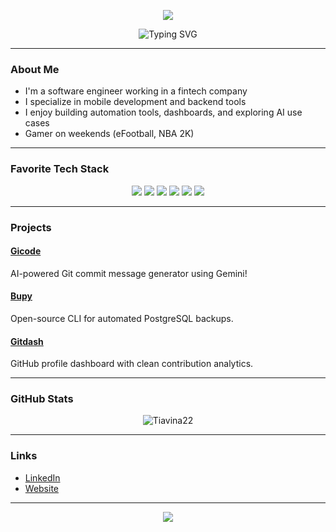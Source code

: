 <p align="center">
  <img src="https://capsule-render.vercel.app/api?type=waving&color=0:423da,7100:008080&fontColor=dedede&height=160&section=header&text=Tongasoa&fontSize=30" />
</p>

<p align="center">
  <img src="https://readme-typing-svg.demolab.com?font=Fira+Code&weight=700&size=20&pause=1000&color=06B6D4&center=true&vCenter=true&random=false&width=600&lines=Software+Engineer+(21+y.o);Mobile+Developer;Fintech+Developer" alt="Typing SVG" />
</p>

---

### About Me

- I'm a software engineer working in a fintech company  
- I specialize in mobile development and backend tools  
- I enjoy building automation tools, dashboards, and exploring AI use cases  
- Gamer on weekends (eFootball, NBA 2K)

---

### Favorite Tech Stack

<p align="center">
  <img src="https://img.shields.io/badge/Dart-0175C2?style=for-the-badge&logo=dart&logoColor=white" />
  <img src="https://img.shields.io/badge/TypeScript-007ACC?style=for-the-badge&logo=typescript&logoColor=white" />
  <img src="https://img.shields.io/badge/JavaScript-F7DF1E?style=for-the-badge&logo=javascript&logoColor=black" />
  <img src="https://img.shields.io/badge/Flutter-02569B?style=for-the-badge&logo=flutter&logoColor=white" />
  <img src="https://img.shields.io/badge/Node.js-339933?style=for-the-badge&logo=node.js&logoColor=white" />
  <img src="https://img.shields.io/badge/PostgreSQL-316192?style=for-the-badge&logo=postgresql&logoColor=white" />
</p>

---

### Projects

#### [Gicode](https://github.com/Tiavina22/gicode)  
AI-powered Git commit message generator using Gemini!

#### [Bupy](https://github.com/Tiavina22/bupy)  
Open-source CLI for automated PostgreSQL backups.

#### [Gitdash](https://github.com/Tiavina22/gitdash)  
GitHub profile dashboard with clean contribution analytics.

---

### GitHub Stats

<p align="center">
  <img src="https://github-readme-stats.vercel.app/api/top-langs?username=Tiavina22&theme=transparent&show_icons=true&locale=en&layout=compact" alt="Tiavina22" />
</p>

---

### Links

- [LinkedIn](https://www.linkedin.com/in/tiavina-ramilison/)
- [Website](https://tiavina-ramilison.vercel.app)

---

<p align="center">
  <img src="https://readme-typing-svg.demolab.com?font=Fira+Code&weight=700&size=18&pause=1000&color=00D991&center=true&vCenter=true&random=false&width=600&lines=Thanks+for+visiting+my+profile" />
</p>
